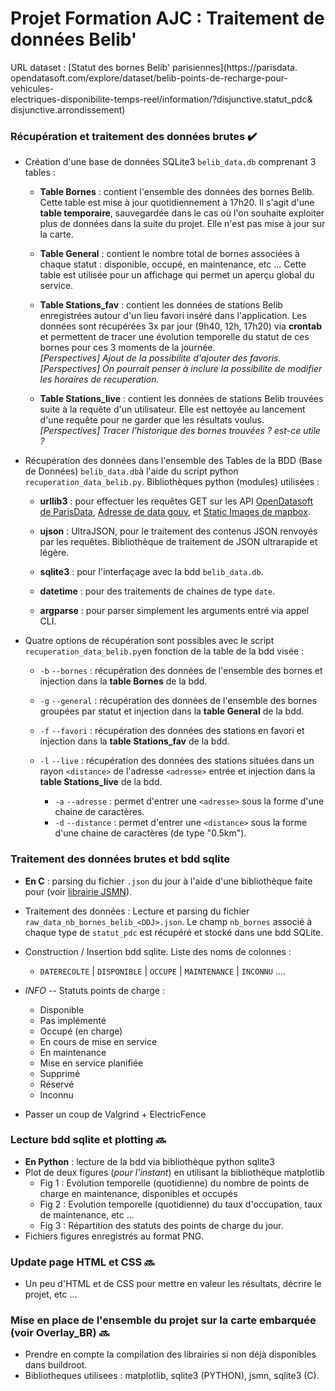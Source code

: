 # Projet Formation AJC : Traitement de données Belib'

URL dataset : [Statut des bornes Belib' parisiennes](https://parisdata.\
opendatasoft.com/explore/dataset/belib-points-de-recharge-pour-vehicules-\
electriques-disponibilite-temps-reel/information/?disjunctive.statut_pdc&\
disjunctive.arrondissement)


### Récupération et traitement des données brutes :heavy_check_mark: 

+ Création d'une base de données SQLite3 `belib_data.db` comprenant 3 tables :
    + **Table Bornes** : contient l'ensemble des données des bornes Belib. 
Cette table est mise à jour quotidiennement à 17h20. Il s'agit d'une **table 
temporaire**, sauvegardée dans le cas où l'on souhaite exploiter plus de 
données dans la suite du projet. Elle n'est pas mise à jour sur la carte.  

    + **Table General** : contient le nombre total de bornes associées à chaque
statut : disponible, occupé, en maintenance, etc ... Cette table est utilisée 
pour un affichage qui permet un aperçu global du service.  

    + **Table Stations_fav** : contient les données de stations Belib 
enregistrées autour d'un lieu favori inséré dans l'application. Les données 
sont récupérées 3x par jour (9h40, 12h, 17h20) via **crontab** et permettent de
 tracer une évolution temporelle du statut de ces bornes pour ces 3 moments de 
la journée.  
*[Perspectives] Ajout de la possibilite d'ajouter des favoris.*  
*[Perspectives] On pourrait penser à inclure la possibilite de modifier les 
horaires de recuperation.*  

    + **Table Stations_live** : contient les données de stations Belib 
trouvées suite à la requête d'un utilisateur. Elle est nettoyée au lancement 
d'une requête pour ne garder que les résultats voulus.
*[Perspectives] Tracer l'historique des bornes trouvées ? est-ce utile ?*

+ Récupération des données dans l'ensemble des Tables de la BDD (Base de 
Données) `belib_data.db`à l'aide du script python `recuperation_data_belib.py`. 
Bibliothèques python (modules) utilisées : 
    + **urllib3** : pour effectuer les requêtes GET sur les API [OpenDatasoft 
de ParisData](https://parisdata.opendatasoft.com/api/v2/console), [Adresse de 
data gouv](https://adresse.data.gouv.fr/api-doc/adresse), et [Static Images de 
mapbox](https://docs.mapbox.com/playground/static/).  

    + **ujson** : UltraJSON, pour le traitement des contenus JSON renvoyés par 
les requêtes. Bibliothèque de traitement de JSON ultrarapide et légère.  

    + **sqlite3**  : pour l'interfaçage avec la bdd `belib_data.db`.  

    + **datetime** : pour des traitements de chaines de type `date`.  

    + **argparse** : pour parser simplement les arguments entré via appel CLI.

+ Quatre options de récupération sont possibles avec le script 
`recuperation_data_belib.py`en fonction de la table de la bdd visée :
    + `-b` `--bornes` : récupération des données de l'ensemble des bornes et 
injection dans la **table Bornes** de la bdd.  

    + `-g` `--general` : récupération des données de l'ensemble des bornes 
groupées par statut et injection dans la **table General** de la bdd.  

    + `-f` `--favori` : récupération des données des stations en favori et 
injection  dans la **table Stations_fav** de la bdd.  

    + `-l` `--live` : récupération des données des stations situées dans un 
rayon `<distance>` de l'adresse `<adresse>` entrée et injection dans la **table 
Stations_live** de la bdd.
        + `-a` `--adresse` <adresse>   : permet d'entrer une `<adresse>` sous 
la forme d'une chaine de caractères. 
        + `-d` `--distance` <distance> : permet d'entrer une `<distance>` sous
 la forme d'une chaine de caractères (de type "0.5km").

### Traitement des données brutes et bdd sqlite <!-- :heavy_check_mark: -->

+ **En C** : parsing du fichier `.json` du jour à l'aide d'une bibliothèque faite pour (voir [librairie JSMN](https://github.com/zserge/jsmn)). 

+ Traitement des données : Lecture et parsing du fichier `raw_data_nb_bornes_belib_<DDJ>.json`. Le champ `nb_bornes` associé à chaque type de `statut_pdc` est récupéré et stocké dans une bdd SQLite. 

+ Construction / Insertion bdd sqlite. Liste des noms de colonnes :
    + `DATERECOLTE`  |  `DISPONIBLE`  | `OCCUPE`  | `MAINTENANCE`  |  `INCONNU` ....

+ *INFO* -- Statuts points de charge :  
    + Disponible
    + Pas implémenté
    + Occupé (en charge)
    + En cours de mise en service
    + En maintenance
    + Mise en service planifiée
    + Supprimé
    + Réservé
    + Inconnu

+ Passer un coup de Valgrind + ElectricFence <!-- :heavy_check_mark: -->

### Lecture bdd sqlite et plotting      :soon:
 
+ **En Python** : lecture de la bdd via bibliothèque python sqlite3
+ Plot de deux figures (*pour l'instant*) en utilisant la bibliothèque matplotlib
    + Fig 1 : Evolution temporelle (quotidienne) du nombre de points de charge en maintenance, disponibles et occupés
    + Fig 2 : Evolution temporelle (quotidienne) du taux d'occupation, taux de maintenance, etc ... 
    + Fig 3 : Répartition des statuts des points de charge du jour.
+ Fichiers figures enregistrés au format PNG.

### Update page HTML et CSS      :soon:

+ Un peu d'HTML et de CSS pour mettre en valeur les résultats, décrire le projet, etc ...

### Mise en place de l'ensemble du projet sur la carte embarquée (voir Overlay_BR)     :soon:

+ Prendre en compte la compilation des librairies si non déjà disponibles dans buildroot.
+ Bibliotheques utilisees : matplotlib, sqlite3 (PYTHON), jsmn, sqlite3 (C).

